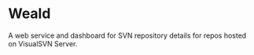 Weald
=====

A web service and dashboard for SVN repository details for repos hosted on VisualSVN Server.
